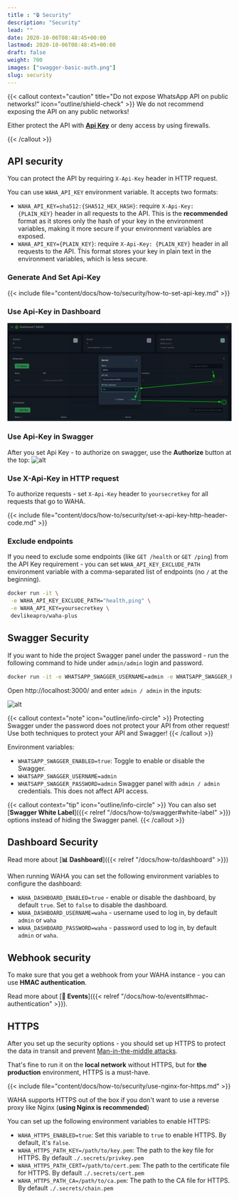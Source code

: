 ```yaml
---
title : "🔒 Security"
description: "Security"
lead: ""
date: 2020-10-06T08:48:45+00:00
lastmod: 2020-10-06T08:48:45+00:00
draft: false
weight: 700
images: ["swagger-basic-auth.png"]
slug: security
---
```


{{< callout context="caution" title="Do not expose WhatsApp API on public networks!" icon="outline/shield-check" >}}
We do not recommend exposing the API on any public networks!

Either protect the API with [**Api Key**](#api-security) or deny access by using firewalls.

{{< /callout >}}

## API security

You can protect the API by requiring `X-Api-Key` header in HTTP request. 

You can use `WAHA_API_KEY` environment variable. It accepts two formats:

- `WAHA_API_KEY=sha512:{SHA512_HEX_HASH}`: require `X-Api-Key: {PLAIN_KEY}` header in all requests to the API. This is the **recommended** format as it stores only the hash of your key in the environment variables, making it more secure if your environment variables are exposed.
- `WAHA_API_KEY={PLAIN_KEY}`: require `X-Api-Key: {PLAIN_KEY}` header in all requests to the API. This format stores your key in plain text in the environment variables, which is less secure.

### Generate And Set Api-Key
{{< include file="content/docs/how-to/security/how-to-set-api-key.md" >}}

### Use Api-Key in Dashboard

![Dashboard with API Key](waha-dashboard-key.png)

### Use Api-Key in Swagger

After you set Api Key - to authorize on swagger, use the **Authorize** button at the top:
![alt](swagger-auth.png)

### Use X-Api-Key in HTTP request

To authorize requests - set `X-Api-Key` header to `yoursecretkey` for all requests that go to WAHA.

{{< include file="content/docs/how-to/security/set-x-api-key-http-header-code.md" >}}


### Exclude endpoints
If you need to exclude some endpoints (like `GET /health` or `GET /ping`) from the API Key requirement - you can
set `WAHA_API_KEY_EXCLUDE_PATH` environment variable with a comma-separated list of endpoints (no `/` at the beginning).

```bash
docker run -it \
 -e WAHA_API_KEY_EXCLUDE_PATH="health,ping" \
 -e WAHA_API_KEY=yoursecretkey \
 devlikeapro/waha-plus
```



## Swagger Security
If you want to hide the project Swagger panel under the password - run the following command to hide under `admin/admin`
login and password.

```bash
docker run -it -e WHATSAPP_SWAGGER_USERNAME=admin -e WHATSAPP_SWAGGER_PASSWORD=admin devlikeapro/waha-plus
```

Open http://localhost:3000/ and enter `admin / admin` in the inputs:

![alt](swagger-basic-auth.png)

{{< callout context="note" icon="outline/info-circle" >}}
Protecting Swagger under the password does not protect your API from other request! Use both techniques to protect your API and Swagger!
{{< /callout >}}

Environment variables:
- `WHATSAPP_SWAGGER_ENABLED=true`: Toggle to enable or disable the Swagger.
- `WHATSAPP_SWAGGER_USERNAME=admin`
- `WHATSAPP_SWAGGER_PASSWORD=admin`
  Swagger panel with `admin / admin` credentials. This does not affect API access.

{{< callout context="tip" icon="outline/info-circle" >}}
You can also set [**Swagger White Label**]({{< relref "/docs/how-to/swagger#white-label" >}})
options instead of hiding the Swagger panel.
{{< /callout >}}


## Dashboard Security
Read more about [**📊 Dashboard**]({{< relref "/docs/how-to/dashboard" >}})

When running WAHA you can set the following environment variables to configure the dashboard:
- `WAHA_DASHBOARD_ENABLED=true` - enable or disable the dashboard, by default `true`. Set to `false` to disable the dashboard.
- `WAHA_DASHBOARD_USERNAME=waha` - username used to log in, by default `admin` or `waha` 
- `WAHA_DASHBOARD_PASSWORD=waha` - password used to log in, by default `admin` or `waha`.


## Webhook security
To make sure that you get a webhook from your WAHA instance - you can use **HMAC authentication**.

Read more about
[**🔄 Events**]({{< relref "/docs/how-to/events#hmac-authentication" >}}).

## HTTPS
After you set up the security options - you should set up HTTPS to protect the data in transit and prevent [Man-in-the-middle attacks](https://en.wikipedia.org/wiki/Man-in-the-middle_attack).

That's fine to run it on the **local network** without HTTPS, but for **the production** environment, HTTPS is a must-have.

{{< include file="content/docs/how-to/security/use-nginx-for-https.md" >}}

WAHA supports HTTPS out of the box if you don't want to use a reverse proxy like Nginx (**using Nginx is recommended**)

You can set up the following environment variables to enable HTTPS:
- `WAHA_HTTPS_ENABLED=true`: Set this variable to `true` to enable HTTPS. By default, it's `false`.
- `WAHA_HTTPS_PATH_KEY=/path/to/key.pem`: The path to the key file for HTTPS. By default `./.secrets/privkey.pem`
- `WAHA_HTTPS_PATH_CERT=/path/to/cert.pem`: The path to the certificate file for HTTPS. By default `./.secrets/cert.pem`
- `WAHA_HTTPS_PATH_CA=/path/to/ca.pem`: The path to the CA file for HTTPS. By default `./.secrets/chain.pem`
